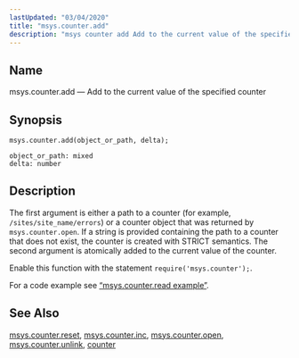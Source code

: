 ```yaml
---
lastUpdated: "03/04/2020"
title: "msys.counter.add"
description: "msys counter add Add to the current value of the specified counter msys counter add object or path delta The first argument is either a path to a counter for example sites site name errors or a counter object that was returned by msys counter open If a string is..."
---
```


<a name="lua.ref.msys.counter.add"></a> 
## Name

msys.counter.add — Add to the current value of the specified counter

<a name="idp26372992"></a> 
## Synopsis

`msys.counter.add(object_or_path, delta);`

```
object_or_path: mixed
delta: number
```
<a name="idp26375664"></a> 
## Description

The first argument is either a path to a counter (for example, `/sites/site_name/errors`) or a counter object that was returned by `msys.counter.open`. If a string is provided containing the path to a counter that does not exist, the counter is created with STRICT semantics. The second argument is atomically added to the current value of the counter.

Enable this function with the statement `require('msys.counter');`.

For a code example see [“msys.counter.read example”](/momentum/3/3-reference/3-reference-lua-ref-msys-counter-read#lua.ref.msys.counter.read.example).

<a name="idp26380448"></a> 
## See Also

[msys.counter.reset](/momentum/3/3-reference/3-reference-lua-ref-msys-counter-reset), [msys.counter.inc](/momentum/3/3-reference/3-reference-lua-ref-msys-counter-inc), [msys.counter.open](/momentum/3/3-reference/3-reference-lua-ref-msys-counter-open), [msys.counter.unlink](/momentum/3/3-reference/3-reference-lua-ref-msys-counter-unlink), [counter](/momentum/3/3-reference/3-reference-console-commands-counter)